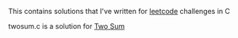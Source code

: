 This contains solutions that I've written for [leetcode](https://leetcode.com/) challenges in C

twosum.c is a solution for [Two Sum](https://leetcode.com/problems/two-sum/description/)
